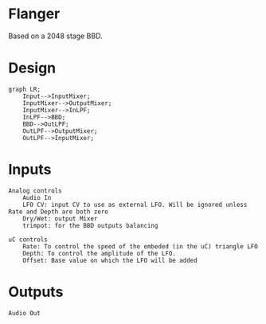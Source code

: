 # Flanger
Based on a 2048 stage BBD.

# Design
```mermaid
graph LR;
    Input-->InputMixer;
    InputMixer-->OutputMixer;
    InputMixer-->InLPF;
    InLPF-->BBD;
    BBD-->OutLPF;
    OutLPF-->OutputMixer;  
    OutLPF-->InputMixer;
```
    

# Inputs
    Analog controls
        Audio In
        LFO CV: input CV to use as external LFO. Will be ignored unless Rate and Depth are both zero
        Dry/Wet: output Mixer
        trimpot: for the BBD outputs balancing

    uC controls
        Rate: To control the speed of the embeded (in the uC) triangle LFO
        Depth: To control the amplitude of the LFO. 
        Offset: Base value on which the LFO will be added 

# Outputs
    Audio Out

